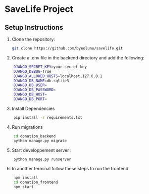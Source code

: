 # SaveLife Project

## Setup Instructions

1. Clone the repository:
   ```bash
   git clone https://github.com/byeolunu/savelife.git

2. Create a .env file in the backend directory and add the following:
```bash
    DJANGO_SECRET_KEY=your-secret-key
    DJANGO_DEBUG=True
    DJANGO_ALLOWED_HOSTS=localhost,127.0.0.1
    DJANGO_DB_NAME=db.sqlite3
    DJANGO_DB_USER=
    DJANGO_DB_PASSWORD=
    DJANGO_DB_HOST=
    DJANGO_DB_PORT=
```
3. Install Dependencies 
```bash 
    pip install -r requirements.txt
```
4. Run migrations 
```bash 
    cd donation_backend 
    python manage.py migrate
```

5. Start developpement server : 
```bash 
    python manage.py runserver
```

6. In another terminal follow these steps to run the frontend 
```bash 
    npm install
    cd donation_frontend
    npm start
```
